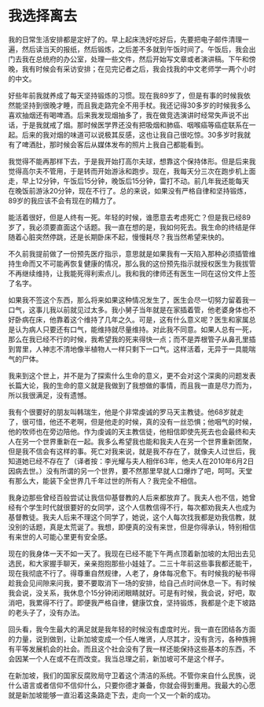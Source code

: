# 我选择离去

我的日常生活安排都是定好了的。早上起床洗好吃好后，先要把电子邮件清理一遍，然后读当天的报纸，然后锻炼，之后差不多就到午饭时间了。午饭后，我会出门去我在总统府的办公室，处理一些文件，然后开始写文章或者演讲稿。下午和傍晚，我有时候会有采访安排；在见完记者之后，我会找我的中文老师学一两个小时的中文。 

好些年前我就养成了每天坚持锻炼的习惯。现在我89岁了，但是有事的时候我依然能坚持到很晚才睡，而且我走路完全不用手杖。我还记得30多岁的时候我多么喜欢抽烟还有喝啤酒。后来我发现烟抽多了，我在做竞选演讲时经常失声说不出话，于是我就戒了烟。那时候医学界还没有把吸烟和肺癌、咽喉癌等癌症联系在一起。后来的我对烟的味道可以说极其反感，这也让我自己很吃惊。30多岁时我就有了啤酒肚，那时候会客后从媒体发布的照片上我自己都能看到。 

我觉得不能再那样下去，于是我开始打高尔夫球，想靠这个保持体形。但是后来我觉得高尔夫不管用，于是转而开始游泳和跑步。现在，我每天分三次在跑步机上面走，早上12分钟，午饭后15分钟，晚饭后15分钟，雷打不动。前几年我还能每天在晚饭前游泳20分钟，现在不行了。总的来说，如果没有严格自律和坚持锻炼，89岁的我应该不会有现在的精力了。 

能活着很好，但是人终有一死。年轻的时候，谁愿意去考虑死亡？但是我已经89岁了，我必须要直面这个话题。我一直在想的是，我如何死去。我生命的终结是伴随着心脏突然停跳，还是长期卧床不起，慢慢耗尽？我当然希望来快的。 

不久前我提前做了一份预先医疗指示，意思就是如果我有一天陷入那种必须插管维持生命而又不可能再恢复健康的情况，那么我的这份预先指示就授权医生为我拔管不再继续维持，让我能死得利索点儿。我和我的律师还有医生一同在这份文件上签了名字。 

如果我不签这个东西，那么将来如果这种情况发生了，医生会尽一切努力留着我一口气，这事儿我以前就见过太多。我小舅子当年就是在家插着管，他老婆身体也不好卧病在床，他靠着这个维持了几年之久。可是，这有什么意义呢？医生和家属总是认为病人只要还有口气，能维持就尽量维持。对此我不同意。如果人总有一死，那么在我已经不行的时候，我希望我的死来得快一点；而不是弄根管子从鼻孔里插到胃里，人神志不清地像半植物人一样只剩下一口气。这样活着，无异于一具能喘气的尸体。 

我来到这个世上，并不是为了探索什么生命的意义，更不会对这个深奥的问题发表长篇大论，我的生命的意义就是我做到了我想做的事情，而且我一直是尽力而为，所以我很满足，没有遗憾。 

我有个很要好的朋友叫韩瑞生，他是个非常虔诚的罗马天主教徒。他68岁就走了，很可惜，他还不老啊，但是他走的时候，真的没有一丝恐惧；他咽气的时候，他的牧师也在旁边陪他。作为虔诚的天主教信徒，他相信即使先死去也会最终和夫人在另一个世界重新在一起。我多么希望我也能和我夫人在另一个世界重新团聚，但是我不信会有这样的事。死亡对我来说，就是我不存在了，就像夫人过世后，我知道她已经不存在了（译者按：李光耀与夫人相伴63年，他夫人在2010年6月2日因病去世。）没有所谓的另一个世界，要不然那里早就人口爆炸了吧，呵呵。天堂有那么大，能装下全世界几千年过世的所有人？我完全不相信。 

我身边那些曾经百般尝试让我信仰基督教的人后来都放弃了。我夫人也不信，她曾经有个学生时代就很要好的女同学，这个人信教信得不行，每次都劝我夫人也成为基督教徒。我夫人后来不理这个同学了，她说，这个人每次找我都是劝我信教，就没别的话题，真是太荒诞了。我想，即便真的没有来世，但是你得承认，特别相信有来世的人可能心里更有安全感。 

现在的我身体一天不如一天了。我现在已经不能下午两点顶着新加坡的太阳出去见选民，和大家握手聊天，亲亲抱抱那些小娃娃了。二三十年前这些事我都还能干，现在我彻底不行了。得尊重自然规律，人老了，身体每况愈下。有时候我的秘书得趁我会见间隙来问我，要不要取消下一场的安排，给自己点时间休息一下。有时候我会说，没关系，我休息个15分钟闭闭眼睛就好。可是有时候，我会说，好吧，取消吧，我累得不行了。即便我严格自律，健康饮食，坚持锻炼，我都是个走下坡路的老头子了，没有办法。 

回头看，我今生最大的满足就是我年轻的时候没有虚度时光，我一直在团结各方面的力量，说到做到，让新加坡变成一个任人唯贤，人尽其才，没有贪污，各种族拥有平等发展机会的社会。而且这个社会没有了我一样还能保持这些基本的东西，不会因某一个人在或不在而改变。我当总理之前，新加坡可不是这个样子。 

在新加坡，我们的国家反腐败局守卫着这个清洁的系统。不管你来自什么民族，说什么语言或者信仰不信仰什么，只要你德才兼备，你就会得到重用。我最大的心愿就是新加坡能够一直沿着这条路走下去，走向一个又一个新的成功。